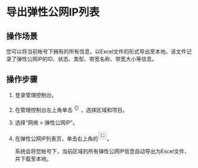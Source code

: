 # 导出弹性公网IP列表<a name="eip_0015"></a>

## 操作场景<a name="section50407262175221"></a>

您可以将当前帐号下拥有的所有信息，以Excel文件的形式导出至本地。该文件记录了弹性公网IP的ID、状态、类型、带宽名称、带宽大小等信息。

## 操作步骤<a name="section8755447183137"></a>

1.  登录管理控制台。
2.  在管理控制台左上角单击![](figures/icon-region.png)，选择区域和项目。
3.  选择“网络 \> 弹性公网IP”。
4.  在弹性公网IP列表页，单击右上角的![](figures/icon-export.png)。

    系统会将您帐号下，当前区域的所有弹性公网IP信息自动导出为Excel文件，并下载至本地。


